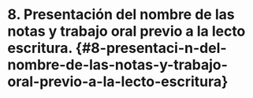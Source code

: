 # 8\. Presentación del nombre de las notas y trabajo oral previo a la lecto escritura. {#8-presentaci-n-del-nombre-de-las-notas-y-trabajo-oral-previo-a-la-lecto-escritura}